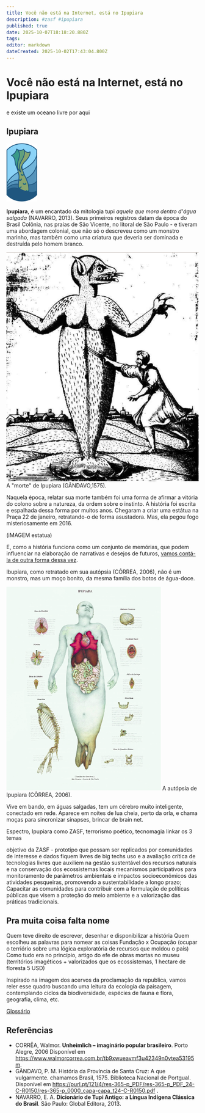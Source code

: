 ```yaml
---
title: Você não está na Internet, está no Ipupiara
description: #zasf #ipupiara
published: true
date: 2025-10-07T18:18:20.880Z
tags: 
editor: markdown
dateCreated: 2025-10-02T17:43:04.800Z
---
```


# Você não está na Internet, está no Ipupiara
e existe um oceano livre por aqui

## Ipupiara

![ipupiara_1.png](/projetos/maedagua/ipupiara_1.png)

**Ipupiara**, é um encantado da mitologia tupi *aquele que mora dentro d'água salgada* (NAVARRO, 2013). Seus primeiros registros datam da época do Brasil Colônia, nas praias de São Vicente, no litoral de São Paulo - e tiveram uma abordagem colonial, que não só o descreveu como um monstro marinho, mas também como uma criatura que deveria ser dominada e destruída pelo homem branco. 

![ipu1.png](/projetos/maedagua/ipu1.png)
A "morte" de Ipupiara (GÂNDAVO,1575).

Naquela época, relatar sua morte também foi uma forma de afirmar a vitória do colono sobre a natureza, da ordem sobre o instinto. A história foi escrita e espalhada dessa forma por muitos anos. Chegaram a criar uma estátua na Praça 22 de janeiro, retratando-o de forma asustadora. Mas, ela pegou fogo misteriosamente em 2016. 

(iMAGEM estatua)

E, como a história funciona como um conjunto de memórias, que podem influenciar na elaboração de narrativas e desejos de futuros, [vamos contá-la de outra forma dessa vez](https://www.bbc.com/portuguese/internacional-54669548).

Ibupiara, como retratado em sua autópsia (CÔRREA, 2006), não é um monstro, mas um moço bonito, da mesma família dos botos de água-doce. 

![ipu2.png](/projetos/maedagua/ipu2.png)
A autópsia de Ipupiara (CÔRREA, 2006).

Vive em bando, em águas salgadas, tem um cérebro muito inteligente, conectado em rede. Aparece em noites de lua cheia, perto da orla, e chama moças para sincronizar sinapses, brincar de brain net. 


Espectro, Ipupiara como ZASF, terrorismo poético, tecnomagia
linkar os 3 temas

objetivo da ZASF - prototipo que possam ser replicados por comunidades de interesse e dados fiquem livres de big techs
 uso e a avaliação crítica de tecnologias livres que auxiliem na gestão sustentável dos recursos naturais e na conservação dos ecossistemas locais
 mecanismos participativos para monitoramento de parâmetros ambientais e impactos socioeconômicos das atividades pesqueiras, promovendo a sustentabilidade a longo prazo;
Capacitar as comunidades para contribuir com a formulação de políticas públicas que visem a proteção do meio ambiente e a valorização das práticas tradicionais.


## Pra muita coisa falta nome
Quem teve direito de escrever, desenhar e disponibilizar a história
Quem escolheu as palavras para nomear as coisas
Fundação x Ocupação (ocupar o terriório sobre uma lógica exploratória de recursos que moldou o país)
Como tudo era no princípio, artigo do efe de obras mortas no museu (territórios imagéticos + valorizados que os ecossistemas, 1 hectare de floresta 5 USD)

Inspirado na imagem dos acervos da proclamação da republica, vamos reler esse quadro buscando uma leitura da ecologia da paisagem, contemplando ciclos da biodiversidade, espécies de fauna e flora, geografia, clima, etc.


[Glossário](/projetos/maedagua/glossariodecolonial) 

## Referências
- CORRÊA, Walmor. **Unheimlich – imaginário popular brasileiro**. Porto Alegre, 2006 Disponível em https://www.walmorcorrea.com.br/tb9xwueavmf3u42349n0vtea53195m.
- GÂNDAVO, P. M. História da Província de Santa Cruz: A que vulgarmente. chamamos Brasil, 1575. Biblioteca Nacional de Portgual. Disponível em https://purl.pt/121/4/res-365-p_PDF/res-365-p_PDF_24-C-R0150/res-365-p_0000_capa-capa_t24-C-R0150.pdf .
- NAVARRO, E. A. **Dicionário de Tupi Antigo: a Língua Indígena Clássica do Brasil**. São Paulo: Global Editora, 2013.